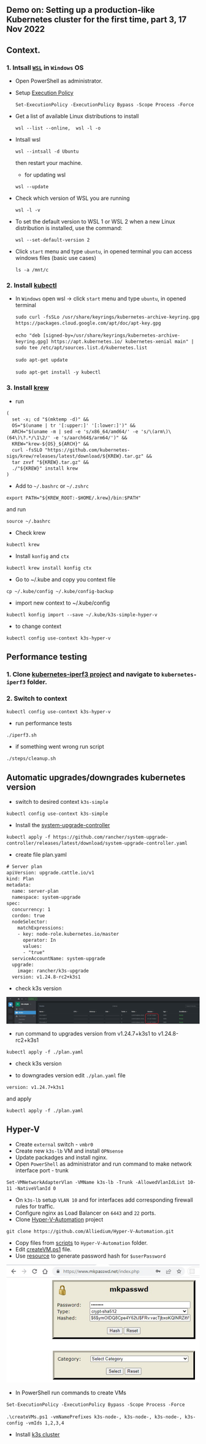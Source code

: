 ## Demo on: Setting up a production-like Kubernetes cluster for the first time, part 3, 17 Nov 2022

## Context.
### 1. Intsall [`WSL`](https://learn.microsoft.com/en-us/windows/wsl/install) in `Windows` OS

- Open PowerShell as administrator.
- Setup [Execution Policy](https://learn.microsoft.com/en-us/windows/wsl/install)
  ```
  Set-ExecutionPolicy -ExecutionPolicy Bypass -Scope Process -Force
  ```

- Get a list of available Linux distributions to install 

  ```
  wsl --list --online,  wsl -l -o
  ```

- Intsall wsl

  ```
  wsl --intsall -d Ubuntu
  ```

  then restart your machine.

  - for updating wsl

  ```
  wsl --update
  ```

- Check which version of WSL you are running
  
  ```
  wsl -l -v
  ```

- To set the default version to WSL 1 or WSL 2 when a new Linux distribution is installed, use the command: 
  
  ```
  wsl --set-default-version 2
  ```

- Click `start` menu and type `ubuntu`, in opened terminal you can access windows files (basic use cases)
  
  ```
  ls -a /mnt/c
  ```

### 2. Install [kubectl](https://kubernetes.io/docs/tasks/tools/install-kubectl-linux/#install-using-native-package-management)  

- In `Windows` open wsl -> click `start` menu and type `ubuntu`, in opened terminal

  ```
  sudo curl -fsSLo /usr/share/keyrings/kubernetes-archive-keyring.gpg https://packages.cloud.google.com/apt/doc/apt-key.gpg

  echo "deb [signed-by=/usr/share/keyrings/kubernetes-archive-keyring.gpg] https://apt.kubernetes.io/ kubernetes-xenial main" | sudo tee /etc/apt/sources.list.d/kubernetes.list

  sudo apt-get update

  sudo apt-get install -y kubectl

  ```

### 3. Install [krew](https://krew.sigs.k8s.io/docs/user-guide/setup/install/)

  - run
  
  ```
  (
	set -x; cd "$(mktemp -d)" &&
	OS="$(uname | tr '[:upper:]' '[:lower:]')" &&
	ARCH="$(uname -m | sed -e 's/x86_64/amd64/' -e 's/\(arm\)\(64\)\?.*/\1\2/' -e 's/aarch64$/arm64/')" &&
	KREW="krew-${OS}_${ARCH}" &&
	curl -fsSLO "https://github.com/kubernetes-sigs/krew/releases/latest/download/${KREW}.tar.gz" &&
	tar zxvf "${KREW}.tar.gz" &&
	./"${KREW}" install krew
  )
  ```

  - Add to `~/.bashrc` or `~/.zshrc`
  
  ```
  export PATH="${KREW_ROOT:-$HOME/.krew}/bin:$PATH"
  ```

  and run

  ```
  source ~/.bashrc

  ```

  - Check krew 
  
  ```
  kubectl krew
  ```

  - Install `konfig` and `ctx`
  
  ```
  kubectl krew install konfig ctx
  ```

  - Go to ~/.kube and copy you context file
  
  ```
  cp ~/.kube/config ~/.kube/config-backup
  ```

  - import new context to ~/.kube/config	
  
  ```
  kubectl konfig import --save ~/.kube/k3s-simple-hyper-v
  ```

  - to change context	
  
  ```
  kubectl config use-context k3s-hyper-v
  ```

## Performance testing	
  ### 1. Clone [kubernetes-iperf3 project](https://github.com/Pharb/kubernetes-iperf3) and navigate to `kubernetes-iperf3` folder.
  ### 2. Switch to context

   ```
  kubectl config use-context k3s-hyper-v
  ```

  - run performance tests

  ```
  ./iperf3.sh
  ```

  - if something went wrong run script
  
  ```
  ./steps/cleanup.sh
  ```
	
## Automatic upgrades/downgrades kubernetes version

  - switch to desired context `k3s-simple`
  
  ```
  kubectl config use-context k3s-simple
  ```

  - Install the [system-upgrade-controller](https://docs.k3s.io/upgrades/automated)
  
  ```
  kubectl apply -f https://github.com/rancher/system-upgrade-controller/releases/latest/download/system-upgrade-controller.yaml
  ```
  
  - create file plan.yaml
  
  ```
  # Server plan
  apiVersion: upgrade.cattle.io/v1
  kind: Plan
  metadata:
    name: server-plan
    namespace: system-upgrade
  spec:
    concurrency: 1
    cordon: true
    nodeSelector:
      matchExpressions:
      - key: node-role.kubernetes.io/master
        operator: In
        values:
        - "true"
    serviceAccountName: system-upgrade
    upgrade:
      image: rancher/k3s-upgrade
    version: v1.24.8-rc2+k3s1
  ```

  - check k3s version
  
  ![image](./image/k3s-version.jpg)

  - run command to upgrades version from v1.24.7+k3s1 to v1.24.8-rc2+k3s1
  
  ```
  kubectl apply -f ./plan.yaml
  ```
  
  - check k3s version

  - to 	downgrades version edit `./plan.yaml` file
  
  ```
  version: v1.24.7+k3s1
  ```

  and apply

  ```
  kubectl apply -f ./plan.yaml
  ```

## Hyper-V

  - Create `external` switch - `vmbr0`
  - Create new `k3s-lb` VM and install `OPNsense`
  - Update packadges and install nginx.
  - Open `PowerShell` as administrator and run command to make network interface port - trunk
  
  ```
  Set-VMNetworkAdapterVlan -VMName k3s-lb -Trunk -AllowedVlanIdList 10-11 -NativeVlanId 0
  ```

  - On `k3s-lb` setup `VLAN 10` and for interfaces add corresponding firewall rules for traffic.
  - Configure nginx as Load Balancer on `6443` and  `22` ports.
  - Clone [Hyper-V-Automation](https://github.com/Alliedium/Hyper-V-Automation) project
  
  ```
  git clone https://github.com/Alliedium/Hyper-V-Automation.git
  ```

  - Copy files from [scripts](./scripts) to `Hyper-V-Automation` folder.
  - Edit [createVM.ps1](./scripts/createVM.ps1) file.
  - Use [resource](https://www.mkpasswd.net/index.php) to generate password hash for `$userPassword`
  
  ![image](./image/ps-hash.jpg)

  - In PowerShell run commands to create VMs
  
  ```
  Set-ExecutionPolicy -ExecutionPolicy Bypass -Scope Process -Force

  .\createVMs.ps1 -vmNamePrefixes k3s-node-, k3s-node-, k3s-node-, k3s-config -vmIds 1,2,3,4
  ```

  - Install [k3s cluster](../30_setting_up_production_like_kubernetes_cluster_10_nov_2022/README.md)